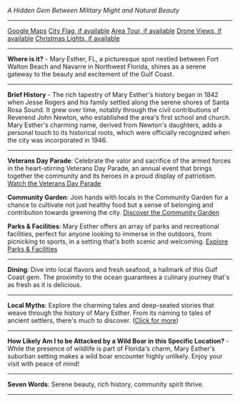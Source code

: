 *A Hidden Gem Between Military Might and Natural Beauty*

---

[Google Maps](https://www.google.com/maps/place/Mary+Esther,+FL/data=!3m1!1e3)
[City Flag, if available](https://www.google.com/search?tbm=isch&q=Mary+Esther+FL+Flag+Picture)
[Area Tour, if available](https://www.youtube.com/results?search_query=Mary+Esther+FL+4k+tour)
[Drone Views, if available](https://www.youtube.com/results?search_query=Mary+Esther+FL+4k+drone)
[Christmas Lights, if available](https://www.youtube.com/results?search_query=Mary+Esther+FL+christmas+lights&sp=CAI%253D)

---

**Where is it?** - Mary Esther, FL, a picturesque spot nestled between Fort Walton Beach and Navarre in Northwest Florida, shines as a serene gateway to the beauty and excitement of the Gulf Coast.

---

**Brief History** - The rich tapestry of Mary Esther's history began in 1842 when Jesse Rogers and his family settled along the serene shores of Santa Rosa Sound. It grew over time, notably through the civil contributions of Reverend John Newton, who established the area's first school and church. Mary Esther's charming name, derived from Newton's daughters, adds a personal touch to its historical roots, which were officially recognized when the city was incorporated in 1946.

---

**Veterans Day Parade**: Celebrate the valor and sacrifice of the armed forces in the heart-stirring Veterans Day Parade, an annual event that brings together the community and its heroes in a proud display of patriotism.
[Watch the Veterans Day Parade](https://www.youtube.com/results?search_query=Mary+Esther+FL+Veterans+Day+Parade)

**Community Garden**: Join hands with locals in the Community Garden for a chance to cultivate not just healthy food but a sense of belonging and contribution towards greening the city.
[Discover the Community Garden](https://www.youtube.com/results?search_query=Mary+Esther+FL+Community+Garden)

**Parks & Facilities**: Mary Esther offers an array of parks and recreational facilities, perfect for anyone looking to immerse in the outdoors, from picnicking to sports, in a setting that's both scenic and welcoming.
[Explore Parks & Facilities](https://www.youtube.com/results?search_query=Mary+Esther+FL+Parks)

---

**Dining**: Dive into local flavors and fresh seafood, a hallmark of this Gulf Coast gem. The proximity to the ocean guarantees a culinary journey that's as fresh as it is delicious.

---

**Local Myths**: Explore the charming tales and deep-seated stories that weave through the history of Mary Esther. From its naming to tales of ancient settlers, there's much to discover.
([Click for more](https://www.google.com/search?q=Mary+Esther+FL+local+myths))

---

**How Likely Am I to be Attacked by a Wild Boar in this Specific Location?** - While the presence of wildlife is part of Florida's charm, Mary Esther's suburban setting makes a wild boar encounter highly unlikely. Enjoy your visit with peace of mind!

---

**Seven Words**: Serene beauty, rich history, community spirit thrive.

---